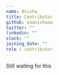 ```yaml
---
name: Anisha
title: Contributor
github: aaanishaaa
twitter: ""
linkedin: ""
slack: ""
joining_date: ""
role : contributor
---
```


Still waiting for this
